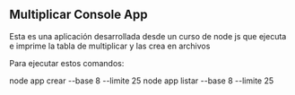 ## Multiplicar Console App 

Esta es una aplicación desarrollada desde un curso de node js que ejecuta e imprime la tabla de multiplicar y las crea en archivos

Para ejecutar estos comandos:

node app crear --base 8 --limite 25
node app listar --base 8 --limite 25